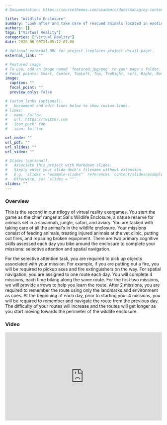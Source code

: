 ```yaml
---
# Documentation: https://sourcethemes.com/academic/docs/managing-content/

title: "Wildlife Enclosure"
summary: "Look after and take care of rescued animals located in exotic environments"
authors: []
tags: ["Virtual Reality"]
categories: ["Virtual Reality"]
date: 2020-06-05T21:05:12-07:00

# Optional external URL for project (replaces project detail page).
external_link: ""

# Featured image
# To use, add an image named `featured.jpg/png` to your page's folder.
# Focal points: Smart, Center, TopLeft, Top, TopRight, Left, Right, BottomLeft, Bottom, BottomRight.
image:
  caption: ""
  focal_point: ""
  preview_only: false

# Custom links (optional).
#   Uncomment and edit lines below to show custom links.
# links:
# - name: Follow
#   url: https://twitter.com
#   icon_pack: fab
#   icon: twitter

url_code: ""
url_pdf: ""
url_slides: ""
url_video: ""

# Slides (optional).
#   Associate this project with Markdown slides.
#   Simply enter your slide deck's filename without extension.
#   E.g. `slides = "example-slides"` references `content/slides/example-slides.md`.
#   Otherwise, set `slides = ""`.
slides: ""
---
```


### Overview
This is the second in our trilogy of virtual reality exergames. You start the game as the chief ranger at Sal's Wildlife Enclosure, a nature reserve for animals set in a savannah, jungle, safari, and aviary. You are tasked with taking care of all the animal's in the wildlife enclosure. Your missions consist of feeding animals, treating injured animals at the vet clinic, putting out fires, and repairing broken equipment. There are two primary cognitive skills assessed each day you bike around the enclosure to complete your missions: selective attention and spatial navigation.

For the selective attention task, you are required to pick up objects associated with your mission. For example, if you are putting out a fire, you will be required to pickup axes and fire extinguishers on the way. For spatial navigation, you are assigned to one route each day. You will complete 4 missions, each time biking along the same route. For the first two missions, we will provide arrows to help you learn the route. After 2 missions, you are required to remember the route using only the landmarks and environment as cues. At the beginning of each day, prior to starting your 4 missions, you will be required to remember and navigate the route from the previous day. The difficulty of your routes will increase and the routes will get longer as you start moving towards the perimeter of the wildlife enclosure.

### Video
<div style="position: relative; padding-bottom: 56.25%; height: 0; overflow: hidden;">
  <iframe src="https://www.youtube.com/embed/YLXAhpwOIpM" style="position: absolute; top: 0; left: 0; width: 100%; height: 100%; border:0;" allowfullscreen title="YouTube Video"></iframe>
</div>
